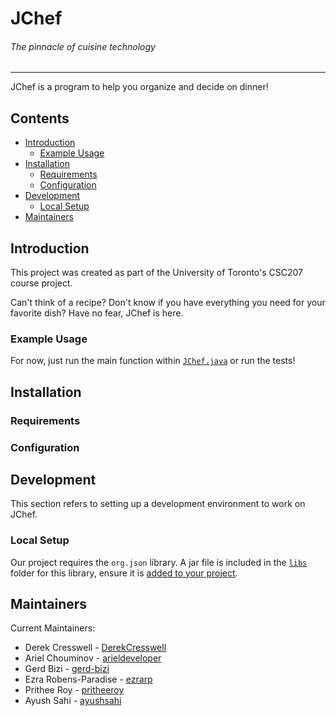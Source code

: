 # JChef
###### The pinnacle of cuisine technology

---

JChef is a program to help you organize and decide on dinner!

## Contents

* [Introduction](#introduction)
  * [Example Usage](#example-usage)
* [Installation](#installation)
  * [Requirements](#requirements)
  * [Configuration](#configuration)
* [Development](#development)
  * [Local Setup](#local-setup)
* [Maintainers](#maintainers)

## Introduction

This project was created as part of the University of Toronto's CSC207 course project.

Can't think of a recipe?
Don't know if you have everything you need for your favorite dish?
Have no fear, JChef is here.

### Example Usage

For now, just run the main function within [`JChef.java`](app/src/main/java/JChef.java) or run the tests!

## Installation

### Requirements

### Configuration

## Development

This section refers to setting up a development environment to work on JChef.

### Local Setup

Our project requires the `org.json` library.
A jar file is included in the [`libs`](libs) folder for this library, ensure it is [added to your project](https://stackoverflow.com/questions/1051640/correct-way-to-add-external-jars-lib-jar-to-an-intellij-idea-project).

## Maintainers

Current Maintainers:

* Derek Cresswell - [DerekCresswell](https://github.com/DerekCresswell)
* Ariel Chouminov - [arieldeveloper](https://github.com/arieldeveloper)
* Gerd Bizi - [gerd-bizi](https://github.com/gerd-bizi)
* Ezra Robens-Paradise - [ezrarp](https://github.com/ezrarp)
* Prithee Roy - [pritheeroy](https://github.com/pritheeroy)
* Ayush Sahi - [ayushsahi](https://github.com/ayushsahi)
